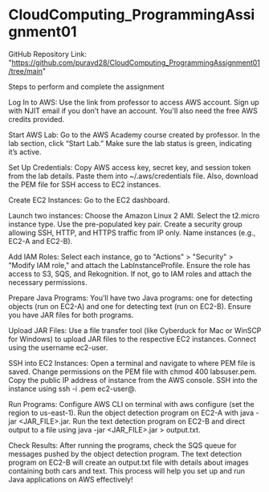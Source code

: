 # CloudComputing_ProgrammingAssignment01

GitHub Repository Link: "https://github.com/puravd28/CloudComputing_ProgrammingAssignment01/tree/main"

Steps to perform and complete the assignment 

Log In to AWS: Use the link from  professor to access  AWS account. Sign up with  NJIT email if you don’t have an account. You'll also need the free AWS credits provided.

Start  AWS Lab: Go to the AWS Academy course created by  professor. In the lab section, click “Start Lab.” Make sure the lab status is green, indicating it’s active.

Set Up Credentials: Copy  AWS access key, secret key, and session token from the lab details. Paste them into  ~/.aws/credentials file. Also, download the PEM file for SSH access to  EC2 instances.

Create EC2 Instances:
Go to the EC2 dashboard.

Launch two instances:
Choose the Amazon Linux 2 AMI.
Select the t2.micro instance type.
Use the pre-populated key pair.
Create a security group allowing SSH, HTTP, and HTTPS traffic from  IP only.
Name  instances (e.g., EC2-A and EC2-B).

Add IAM Roles:
Select each instance, go to "Actions" > "Security" > "Modify IAM role," and attach the LabInstanceProfile.
Ensure the role has access to S3, SQS, and Rekognition. If not, go to IAM roles and attach the necessary permissions.

Prepare  Java Programs:
You’ll have two Java programs: one for detecting objects (run on EC2-A) and one for detecting text (run on EC2-B). Ensure you have JAR files for both programs.

Upload JAR Files: Use a file transfer tool (like Cyberduck for Mac or WinSCP for Windows) to upload  JAR files to the respective EC2 instances. Connect using the username ec2-user.

SSH into EC2 Instances:
Open a terminal and navigate to where  PEM file is saved.
Change permissions on the PEM file with chmod 400 labsuser.pem.
Copy the public IP address of  instance from the AWS console.
SSH into the instance using ssh -i <filename>.pem ec2-user@<public-ip>.

Run Programs:
Configure AWS CLI on  terminal with aws configure (set the region to us-east-1).
Run the object detection program on EC2-A with java -jar <JAR_FILE>.jar.
Run the text detection program on EC2-B and direct output to a file using java -jar <JAR_FILE>.jar > output.txt.

Check Results:
After running the programs, check the SQS queue for messages pushed by the object detection program.
The text detection program on EC2-B will create an output.txt file with details about images containing both cars and text.
This process will help you set up and run  Java applications on AWS effectively!
